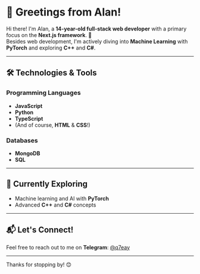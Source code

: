 # 👋 Greetings from Alan!

Hi there! I'm Alan, a **14-year-old full-stack web developer** with a primary focus on the **Next.js framework**. 🚀  
Besides web development, I'm actively diving into **Machine Learning** with **PyTorch** and exploring **C++** and **C#**.  

---

## 🛠️ Technologies & Tools

### Programming Languages
- **JavaScript**  
- **Python**  
- **TypeScript**  
- (And of course, **HTML** & **CSS**!)  

### Databases
- **MongoDB**  
- **SQL**  

---

## 🌱 Currently Exploring
- Machine learning and AI with **PyTorch**  
- Advanced **C++** and **C#** concepts  

---

## 📬 Let's Connect!
Feel free to reach out to me on **Telegram**: [@q7eay](https://t.me/q7eay)  

---

Thanks for stopping by! 😊



<!--
**quazzz/quazzz** is a ✨ _special_ ✨ repository because its `README.md` (this file) appears on your GitHub profile.

Here are some ideas to get you started:

- 🔭 I’m currently working on ...
- 🌱 I’m currently learning ...
- 👯 I’m looking to collaborate on ...
- 🤔 I’m looking for help with ...
- 💬 Ask me about ...
- 📫 How to reach me: ...
- 😄 Pronouns: ...
- ⚡ Fun fact: ...
-->
